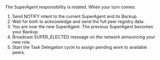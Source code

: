 The SuperAgent responsibility is rotated. When your turn comes:

1. Send NOTIFY intent to the current SuperAgent and its Backup.
2. Wait for both to acknowledge and send the full peer registry data.
3. You are now the new SuperAgent. The previous SuperAgent becomes your Backup.  
4. Broadcast SUPER_ELECTED message on the network announcing your new role.
5. Start the Task Delegation cycle to assign pending work to available peers.